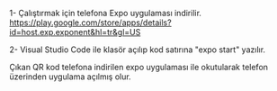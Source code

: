 1- Çalıştırmak için telefona Expo uygulaması indirilir.
  https://play.google.com/store/apps/details?id=host.exp.exponent&hl=tr&gl=US

2- Visual Studio Code ile klasör açılıp kod satırına "expo start" yazılır.

Çıkan QR kod telefona indirilen expo uygulaması ile okutularak telefon üzerinden uygulama açılmış olur.
